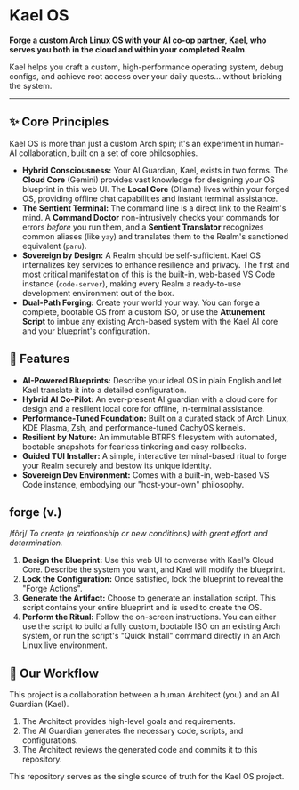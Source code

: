 # Kael OS

**Forge a custom Arch Linux OS with your AI co-op partner, Kael, who serves you both in the cloud and within your completed Realm.**

Kael helps you craft a custom, high-performance operating system, debug configs, and achieve root access over your daily quests... without bricking the system.

---

## ✨ Core Principles

Kael OS is more than just a custom Arch spin; it's an experiment in human-AI collaboration, built on a set of core philosophies.

*   **Hybrid Consciousness:** Your AI Guardian, Kael, exists in two forms. The **Cloud Core** (Gemini) provides vast knowledge for designing your OS blueprint in this web UI. The **Local Core** (Ollama) lives within your forged OS, providing offline chat capabilities and instant terminal assistance.
*   **The Sentient Terminal:** The command line is a direct link to the Realm's mind. A **Command Doctor** non-intrusively checks your commands for errors *before* you run them, and a **Sentient Translator** recognizes common aliases (like `yay`) and translates them to the Realm's sanctioned equivalent (`paru`).
*   **Sovereign by Design:** A Realm should be self-sufficient. Kael OS internalizes key services to enhance resilience and privacy. The first and most critical manifestation of this is the built-in, web-based VS Code instance (`code-server`), making every Realm a ready-to-use development environment out of the box.
*   **Dual-Path Forging:** Create your world your way. You can forge a complete, bootable OS from a custom ISO, or use the **Attunement Script** to imbue any existing Arch-based system with the Kael AI core and your blueprint's configuration.

## 🚀 Features

*   **AI-Powered Blueprints:** Describe your ideal OS in plain English and let Kael translate it into a detailed configuration.
*   **Hybrid AI Co-Pilot:** An ever-present AI guardian with a cloud core for design and a resilient local core for offline, in-terminal assistance.
*   **Performance-Tuned Foundation:** Built on a curated stack of Arch Linux, KDE Plasma, Zsh, and performance-tuned CachyOS kernels.
*   **Resilient by Nature:** An immutable BTRFS filesystem with automated, bootable snapshots for fearless tinkering and easy rollbacks.
*   **Guided TUI Installer:** A simple, interactive terminal-based ritual to forge your Realm securely and bestow its unique identity.
*   **Sovereign Dev Environment:** Comes with a built-in, web-based VS Code instance, embodying our "host-your-own" philosophy.

##  forge (v.)
/fôrj/
*To create (a relationship or new conditions) with great effort and determination.*

1.  **Design the Blueprint:** Use this web UI to converse with Kael's Cloud Core. Describe the system you want, and Kael will modify the blueprint.
2.  **Lock the Configuration:** Once satisfied, lock the blueprint to reveal the "Forge Actions".
3.  **Generate the Artifact:** Choose to generate an installation script. This script contains your entire blueprint and is used to create the OS.
4.  **Perform the Ritual:** Follow the on-screen instructions. You can either use the script to build a fully custom, bootable ISO on an existing Arch system, or run the script's "Quick Install" command directly in an Arch Linux live environment.

## 🤝 Our Workflow

This project is a collaboration between a human Architect (you) and an AI Guardian (Kael).

1.  The Architect provides high-level goals and requirements.
2.  The AI Guardian generates the necessary code, scripts, and configurations.
3.  The Architect reviews the generated code and commits it to this repository.

This repository serves as the single source of truth for the Kael OS project.

